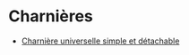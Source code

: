 # Charnières

* [Charnière universelle simple et détachable](./rotation/simple/hinge-rotation-simple.md)

